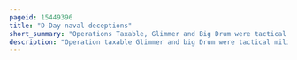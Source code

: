 ```yaml
---
pageid: 15449396
title: "D-Day naval deceptions"
short_summary: "Operations Taxable, Glimmer and Big Drum were tactical military deceptions conducted on 6 June 1944"
description: "Operation taxable Glimmer and big Drum were tactical military Deceptions in Support of the allied Landings in Normandy on 6 June 1944. The Operations formed the naval Component of Operation bodyguard a Wider Series of tactical and strategic Deceptions surrounding the Invasion."
---
```

